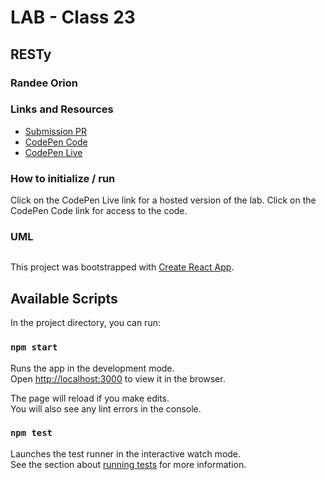 # LAB - Class 23

## RESTy

### Randee Orion

### Links and Resources
- [Submission PR](https://github.com/randee-401-advanced-javascript/lab23/pull/1)
- [CodePen Code]()
- [CodePen Live]()

### How to initialize / run
Click on the CodePen Live link for a hosted version of the lab. 
Click on the CodePen Code link for access to the code. 

### UML
![]()















This project was bootstrapped with [Create React App](https://github.com/facebook/create-react-app).

## Available Scripts

In the project directory, you can run:

### `npm start`

Runs the app in the development mode.<br />
Open [http://localhost:3000](http://localhost:3000) to view it in the browser.

The page will reload if you make edits.<br />
You will also see any lint errors in the console.

### `npm test`

Launches the test runner in the interactive watch mode.<br />
See the section about [running tests](https://facebook.github.io/create-react-app/docs/running-tests) for more information.

